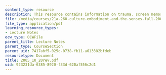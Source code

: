 ```yaml
---
content_type: resource
description: This resource contains information on trauma, screen memory, and philosophy.
file: /media/courses/21a-260-culture-embodiment-and-the-senses-fall-2005/923231da63858920f33d620af556c2d1_2005_10_20rev.pdf
file_type: application/pdf
learning_resource_types:
- Lecture Notes
ocw_type: OCWFile
parent_title: Lecture Notes
parent_type: CourseSection
parent_uid: 7417abf5-025c-0738-fb11-a613382bfdeb
resourcetype: Document
title: 2005_10_20rev.pdf
uid: 923231da-6385-8920-f33d-620af556c2d1
---
```

